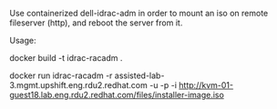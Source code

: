 
Use containerized dell-idrac-adm in order to mount an iso on remote fileserver (http),
and reboot the server from it.

Usage:

docker build -t idrac-racadm .

docker run idrac-racadm -r assisted-lab-3.mgmt.upshift.eng.rdu2.redhat.com -u <USERNAME> -p <PASSWORD> -i http://kvm-01-guest18.lab.eng.rdu2.redhat.com/files/installer-image.iso
